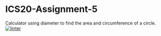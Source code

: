 # ICS20-Assignment-5
Calculator using diameter to find the area and circumference of a circle.
[![linter](https://github.com/Nash-Villarta/ICS20-Assignment-5/workflows/linter/badge.svg)](https://github.com/marketplace/actions/super-linter)    
